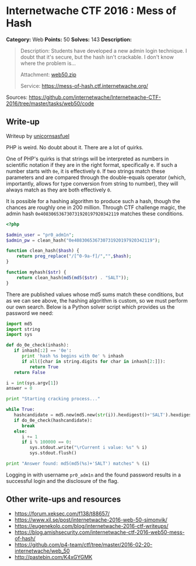 # Internetwache CTF 2016 : Mess of Hash

**Category:** Web
**Points:** 50
**Solves:** 143
**Description:**

> Description: Students have developed a new admin login technique. I doubt that it's secure, but the hash isn't crackable. I don't know where the problem is...
> 
> 
> Attachment: [web50.zip](./web50.zip)
> 
> 
> Service: <https://mess-of-hash.ctf.internetwache.org/>

Sources: <https://github.com/internetwache/Internetwache-CTF-2016/tree/master/tasks/web50/code>

## Write-up

Writeup by [unicornsasfuel](https://github.com/unicornsasfuel)

PHP is weird. No doubt about it. There are a lot of quirks.

One of PHP's quirks is that strings will be interpreted as numbers in scientific notation if they are in the right format, specifically <number>e<number>. If such a number starts with `0e`, it is effectively `0`. If two strings match these parameters and are compared through the double-equals operator (which, importantly, allows for type conversion from string to number), they will always match as they are both effectively `0`.

It is possible for a hashing algorithm to produce such a hash, though the chances are roughly one in 200 million. Through CTF challenge magic, the admin hash `0e408306536730731920197920342119` matches these conditions.

~~~PHP
<?php

$admin_user = "pr0_adm1n";
$admin_pw = clean_hash("0e408306536730731920197920342119");

function clean_hash($hash) {
    return preg_replace("/[^0-9a-f]/","",$hash);
}

function myhash($str) {
    return clean_hash(md5(md5($str) . "SALT"));
}
~~~

There are published values whose md5 sums match these conditions, but as we can see above, the hashing algorithm is custom, so we must perform our own search. Below is a Python solver script which provides us the password we need:

~~~Python
import md5
import string
import sys

def do_0e_check(inhash):
   if inhash[:2] == '0e':
      print 'hash %s begins with 0e' % inhash
      if all([char in string.digits for char in inhash[2:]]):
         return True
   return False

i = int(sys.argv[1])
answer = 0

print "Starting cracking process..."

while True:
   hashcandidate = md5.new(md5.new(str(i)).hexdigest()+'SALT').hexdigest()
   if do_0e_check(hashcandidate):
      break
   else:
      i += 1
      if i % 100000 == 0:
         sys.stdout.write("\rCurrent i value: %s" % i)
         sys.stdout.flush()

print "Answer found: md5(md5(%s)+'SALT') matches" % (i)
~~~

Logging in with username `pr0_adm1n` and the found password results in a successful login and the disclosure of the flag.

## Other write-ups and resources

* <https://forum.xeksec.com/f138/t88657/>
* <https://www.xil.se/post/internetwache-2016-web-50-simonvik/>
* <https://eugenekolo.com/blog/internetwache-2016-ctf-writeups/>
* <https://blog.amishsecurity.com/internetwache-ctf-2016-web50-mess-of-hash/>
* <https://github.com/p4-team/ctf/tree/master/2016-02-20-internetwache/web_50>
* <http://pastebin.com/K4xGYGMK>
